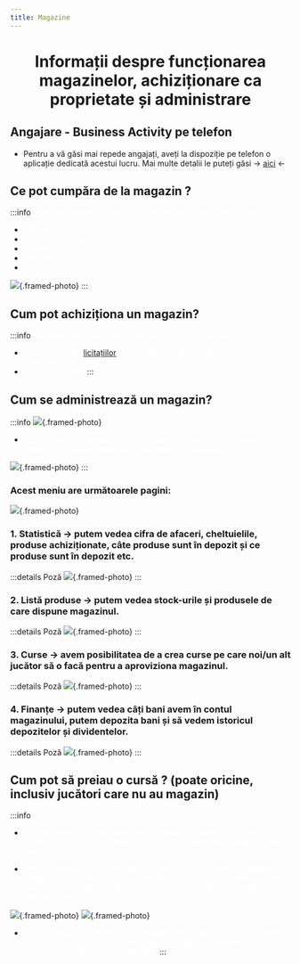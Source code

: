 ```yaml
---
title: Magazine
---
```



# <span class="title-font"><center>Informații despre funcționarea magazinelor, achiziționare ca proprietate și administrare</center></span>

## <span class="header-font">Angajare - Business Activity pe telefon</span>

- Pentru a vă găsi mai repede angajați, aveți la dispoziție pe telefon o aplicație dedicată acestui lucru. Mai multe detalii le puteți găsi -> [aici](/general/telefon.html#aplicatia-business-activity) <-

## <span class="header-font">Ce pot cumpăra de la magazin ?</span>

:::info
<span style="color:white">Există mai multe categorii de unde putem cumpăra diferite obiecte:</span>

- <span style="color:white">mâncare</span>
- <span style="color:white">băuturi răcoritoare</span>
- <span style="color:white">băuturi alcoolice</span>
- <span style="color:white">diverse</span>
- <span style="color:white">genți</span>

![](https://i.imgur.com/ntITtTB.png){.framed-photo}
:::

## <span class="header-font">Cum pot achiziționa un magazin?</span>

:::info
<span style="color:white">Metodele prin care magazinele pot fi achiziționate sunt:</span>

- <span style="color:white">Prin intermediul [licitațiilor](auction) organizate de către primărie/alți deținători de magazine</span>
- <span style="color:white">De la alți jucători</span>
:::

## <span class="header-font">Cum se administrează un magazin?</span>

:::info
![](https://i.imgur.com/X6Pw5Ks.png){.framed-photo}

- <span style="color:white">Dacă dețineți un magazin, la locația acestuia, de obicei în camerele din spatele magazinului, puteți accesa meniul de administrare.</span>

![](https://i.imgur.com/tc5ZEhM.png){.framed-photo}
:::

### <span class="header-font">Acest meniu are următoarele pagini:</span>

![](https://i.imgur.com/T7dPFAQ.png){.framed-photo}


### <span class="header-font">1. Statistică -> putem vedea cifra de afaceri, cheltuielile, produse achiziționate, câte produse sunt în depozit și ce produse sunt în depozit etc.</span>
:::details Poză
![](https://i.imgur.com/2oUQGmh.png){.framed-photo}
:::

### <span class="header-font">2. Listă produse -> putem vedea stock-urile și produsele de care dispune magazinul.</span>
:::details Poză
![](https://i.imgur.com/YSAMoaY.png){.framed-photo}
:::

### <span class="header-font">3. Curse -> avem posibilitatea de a crea curse pe care noi/un alt jucător să o facă pentru a aproviziona magazinul.</span>
:::details Poză
![](https://i.imgur.com/W0iekQm.png){.framed-photo}
:::

### <span class="header-font">4. Finanțe -> putem vedea câți bani avem în contul magazinului, putem depozita bani și să vedem istoricul depozitelor și dividentelor.</span>
:::details Poză
![](https://i.imgur.com/FXDiruY.png){.framed-photo}
:::

## <span class="header-font">Cum pot să preiau o cursă ? (poate oricine, inclusiv jucători care nu au magazin)</span>

:::info
- <span style="color:white">În primul rând, este de menționat că trebuie să aveți o dubă pentru a putea prelua o cursă și trebuie să o parcați în apropierea magazinului pentru a începe cursa.</span>

- <span style="color:white">Pentru a prelua o cursă, de obicei undeva tot în camerele din spatele magazinului se află o zonă de preluare a curselor. Acolo putem vedea ce curse sunt disponilbile, câți bani vom face din cursă și ce produse trebuie să livrăm.</span>

![](https://i.imgur.com/FDs8EM7.png){.framed-photo}
![](https://i.imgur.com/wofx5ww.png){.framed-photo}

- <span style="color:white">Cursa constă în a merge la un checkpoint de unde vom lua produsele și le vom pune în dubă, apoi vom merge la magazin, unde trebuie să livrăm produsele, iar apoi va fi făcută plata.</span>
:::